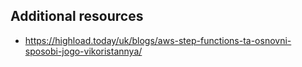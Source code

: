 
## Additional resources
- https://highload.today/uk/blogs/aws-step-functions-ta-osnovni-sposobi-jogo-vikoristannya/